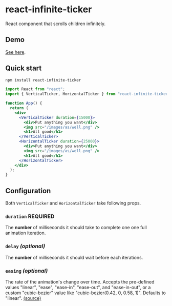 # react-infinite-ticker

React component that scrolls children infinitely.

## Demo

[See here](https://g12i.github.io/react-infinite-ticker/).

## Quick start

```bash
npm install react-infinite-ticker
```

```jsx
import React from "react";
import { VerticalTicker, HorizontalTicker } from "react-infinite-ticker";

function App() {
  return (
    <div>
      <VerticalTicker duration={15000}>
        <div>Put anything you want</div>
        <img src="/images/as/well.png" />
        <h1>All good</h1>
      </VerticalTicker>
      <HorizontalTicker duration={25000}>
        <div>Put anything you want</div>
        <img src="/images/as/well.png" />
        <h1>All good</h1>
      </HorizontalTicker>
    </div>
  );
}
```

## Configuration

Both `VerticalTicker` and `HorizontalTicker` take following props.

### `duration` **REQUIRED**

The **number** of milliseconds it should take to complete one one full animation iteration.

### `delay` _(optional)_

The **number** of milliseconds it should wait before each iterations.

### `easing` _(optional)_

The rate of the animation's change over time. Accepts the pre-defined values "linear", "ease", "ease-in", "ease-out", and "ease-in-out", or a custom "cubic-bezier" value like "cubic-bezier(0.42, 0, 0.58, 1)". Defaults to "linear". [(source)](https://developer.mozilla.org/en-US/docs/Web/API/KeyframeEffect/KeyframeEffect#easing)
